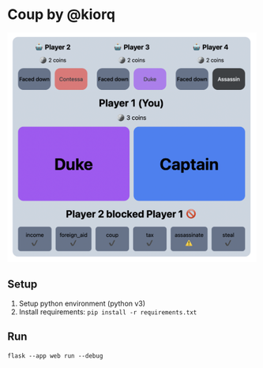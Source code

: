 # Coup by @kiorq

![In game screenshot](/images/in-game-screenshot.png)

## Setup

1. Setup python environment (python v3)
2. Install requirements: `pip install -r requirements.txt`

## Run

```
flask --app web run --debug
```
